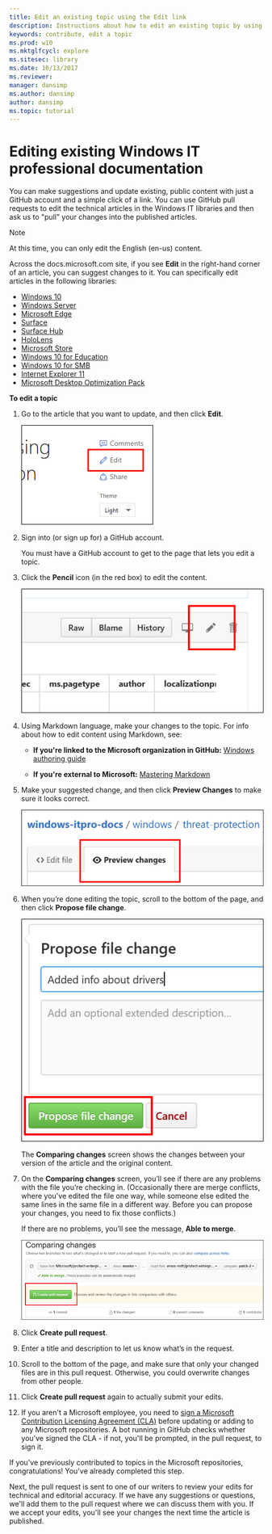 ```yaml
---
title: Edit an existing topic using the Edit link
description: Instructions about how to edit an existing topic by using the Edit link on docs.microsoft.com.
keywords: contribute, edit a topic
ms.prod: w10
ms.mktglfcycl: explore
ms.sitesec: library
ms.date: 10/13/2017
ms.reviewer: 
manager: dansimp
ms.author: dansimp
author: dansimp
ms.topic: tutorial
---
```


# Editing existing Windows IT professional documentation
You can make suggestions and update existing, public content with just a GitHub account and a simple click of a link. You can use GitHub pull requests to edit the technical articles in the Windows IT libraries and then ask us to "pull" your changes into the published articles. 

>[!NOTE]
>At this time, you can only edit the English (en-us) content.

Across the docs.microsoft.com site, if you see **Edit** in the right-hand corner of an article, you can suggest changes to it. You can specifically edit articles in the following libraries:

- [Windows 10](https://docs.microsoft.com/windows/windows-10)
- [Windows Server](/windows-server/)
- [Microsoft Edge](https://docs.microsoft.com/microsoft-edge/deploy)    
- [Surface](https://docs.microsoft.com/surface)
- [Surface Hub](https://docs.microsoft.com/surface-hub)
- [HoloLens](https://docs.microsoft.com/hololens)
- [Microsoft Store](https://docs.microsoft.com/microsoft-store)
- [Windows 10 for Education](https://docs.microsoft.com/education/windows)
- [Windows 10 for SMB](https://docs.microsoft.com/windows/smb)
- [Internet Explorer 11](https://docs.microsoft.com/internet-explorer)
- [Microsoft Desktop Optimization Pack](https://docs.microsoft.com/microsoft-desktop-optimization-pack)


**To edit a topic**

1. Go to the article that you want to update, and then click **Edit**.

    ![GitHub Web, showing the Edit link](images/contribute-link.png)

2. Sign into (or sign up for) a GitHub account.
    
    You must have a GitHub account to get to the page that lets you edit a topic.

3. Click the **Pencil** icon (in the red box) to edit the content.

    ![GitHub Web, showing the Pencil icon in the red box](images/pencil-icon.png)

4.	Using Markdown language, make your changes to the topic. For info about how to edit content using Markdown, see:
    - **If you're linked to the Microsoft organization in GitHub:** [Windows authoring guide](https://aka.ms/WindowsAuthoring)
    
    - **If you're external to Microsoft:** [Mastering Markdown](https://guides.github.com/features/mastering-markdown/) 

5.	Make your suggested change, and then click **Preview Changes** to make sure it looks correct.

       ![GitHub Web, showing the Preview Changes tab](images/preview-changes.png)

6. When you’re done editing the topic, scroll to the bottom of the page, and then click **Propose file change**.

    ![GitHub Web, showing the Propose file change button](images/propose-file-change.png)

    The **Comparing changes** screen shows the changes between your version of the article and the original content.

7.	On the **Comparing changes** screen, you’ll see if there are any problems with the file you’re checking in. (Occasionally there are merge conflicts, where you've edited the file one way, while someone else edited the same lines in the same file in a different way. Before you can propose your changes, you need to fix those conflicts.)

    If there are no problems, you’ll see the message, **Able to merge**.

    ![GitHub Web, showing the Comparing changes screen](images/compare-changes.png)

8.	Click **Create pull request**.

9.	Enter a title and description to let us know what’s in the request.

10.	Scroll to the bottom of the page, and make sure that only your changed files are in this pull request. Otherwise, you could overwrite changes from other people.

11.	Click **Create pull request** again to actually submit your edits.

12. If you aren't a Microsoft employee, you need to [sign a Microsoft Contribution Licensing Agreement (CLA)](https://cla.microsoft.com/) before updating or adding to any Microsoft repositories. A bot running in GitHub checks whether you've signed the CLA - if not, you'll be prompted, in the pull request, to sign it.

   If you've previously contributed to topics in the Microsoft repositories, congratulations! You've already completed this step.

Next, the pull request is sent to one of our writers to review your edits for technical and editorial accuracy. If we have any suggestions or questions, we'll add them to the pull request where we can discuss them with you. If we accept your edits, you'll see your changes the next time the article is published. 
